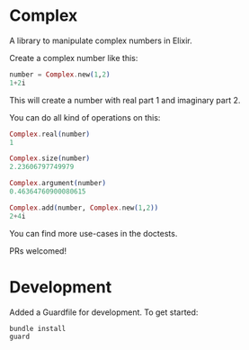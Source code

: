 # Complex

A library to manipulate complex numbers in Elixir.

Create a complex number like this:

```Elixir
number = Complex.new(1,2)
1+2i
```

This will create a number with real part 1 and imaginary part 2.

You can do all kind of operations on this:

```Elixir
Complex.real(number)
1

Complex.size(number)
2.23606797749979

Complex.argument(number)
0.46364760900080615

Complex.add(number, Complex.new(1,2))
2+4i

```

You can find more use-cases in the doctests.

PRs welcomed!

Development
===========

Added a Guardfile for development. To get started:

    bundle install
    guard
